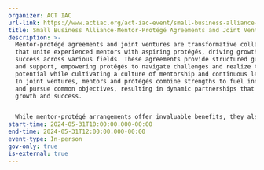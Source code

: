 ```yaml
---
organizer: ACT IAC
url-link: https://www.actiac.org/act-iac-event/small-business-alliance-mentor-protege-agreements-and-joint-ventures
title: Small Business Alliance-Mentor-Protégé Agreements and Joint Ventures
description: >-
  Mentor-protégé agreements and joint ventures are transformative collaborations
  that unite experienced mentors with aspiring protégés, driving growth and
  success across various fields. These agreements provide structured guidance
  and support, empowering protégés to navigate challenges and realize their
  potential while cultivating a culture of mentorship and continuous learning.
  In joint ventures, mentors and protégés combine strengths to fuel innovation
  and pursue common objectives, resulting in dynamic partnerships that foster
  growth and success.


  While mentor-protégé arrangements offer invaluable benefits, they also mitigate pitfalls such as unrealistic expectations and pressures. By leveraging the wisdom and experience of mentors, protégés can navigate these challenges more effectively, fostering a culture of collaboration, mutual respect, and shared purpose. Ultimately, mentor-protégé agreements and joint ventures play a pivotal role in shaping the future of industries and society, empowering individuals and organizations to achieve excellence and impact amidst evolving landscapes.
start-time: 2024-05-31T10:00:00.000-00:00
end-time: 2024-05-31T12:00:00.000-00:00
event-type: In-person
gov-only: true
is-external: true
---
```

